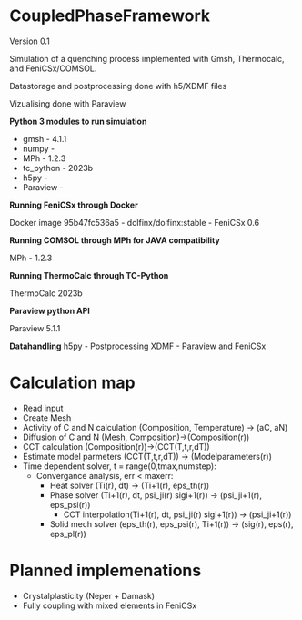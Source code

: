 # CoupledPhaseFramework
Version 0.1

Simulation of a quenching process implemented with Gmsh, Thermocalc, and FeniCSx/COMSOL.

Datastorage and postprocessing done with h5/XDMF files

Vizualising done with Paraview

**Python 3 modules to run simulation**
- gmsh - 4.1.1
- numpy -
- MPh - 1.2.3
- tc_python - 2023b
- h5py - 
- Paraview - 

**Running FeniCSx through Docker**

Docker image 95b47fc536a5 - dolfinx/dolfinx:stable - FeniCSx 0.6

**Running COMSOL through MPh for JAVA compatibility**

MPh - 1.2.3

**Running ThermoCalc through TC-Python**

ThermoCalc 2023b

**Paraview python API**

Paraview 5.1.1

**Datahandling**
h5py - Postprocessing
XDMF - Paraview and FeniCSx

# Calculation map
- Read input
- Create Mesh
- Activity of C and N calculation (Composition, Temperature) -> (aC, aN)
- Diffusion of C and N (Mesh, Composition)->(Composition(r))
- CCT calculation (Composition(r))->(CCT(T,t,r,dT))
- Estimate model parmeters (CCT(T,t,r,dT)) -> (Modelparameters(r))
- Time dependent solver, t = range(0,tmax,numstep):
  - Convergance analysis, err < maxerr:
    - Heat solver (Ti(r), dt) -> (Ti+1(r), eps_th(r))
    - Phase solver (Ti+1(r), dt, psi_ji(r) sigi+1(r)) -> (psi_ji+1(r), eps_psi(r))
      - CCT interpolation(Ti+1(r), dt, psi_ji(r) sigi+1(r)) -> (psi_ji+1(r))
    - Solid mech solver (eps_th(r), eps_psi(r), Ti+1(r)) -> (sig(r), eps(r), eps_pl(r))

# Planned implemenations
- Crystalplasticity (Neper + Damask)
- Fully coupling with mixed elements in FeniCSx
